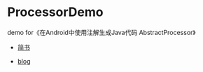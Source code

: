# ProcessorDemo

demo for《在Android中使用注解生成Java代码 AbstractProcessor》

- [简书](http://www.jianshu.com/p/5c8d183533fb)

- [blog](http://blog.islinjw.cn/2017/06/03/%E5%9C%A8Android%E4%B8%AD%E4%BD%BF%E7%94%A8%E6%B3%A8%E8%A7%A3%E7%94%9F%E6%88%90Java%E4%BB%A3%E7%A0%81-AbstractProcessor/)
